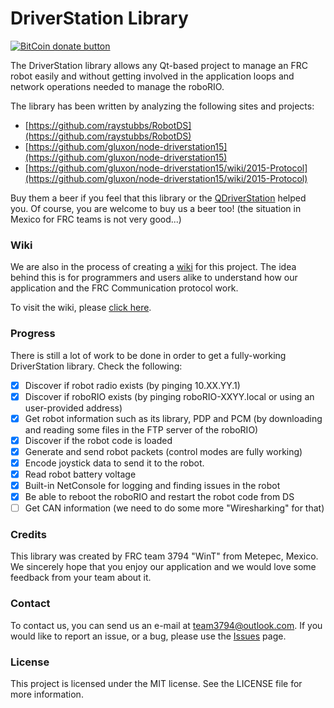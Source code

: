 # DriverStation Library

[![BitCoin donate button](https://img.shields.io/badge/bitcoin-donate-yellow.svg)](https://blockchain.info/address/1K85yLxjuqUmhkjP839R7C23XFhSxrefMx "Donate once-off to this project using BitCoin")

The DriverStation library allows any Qt-based project to manage an FRC robot easily and without getting involved in the application loops and network operations needed to manage the roboRIO.

The library has been written by analyzing the following sites and projects:

- [https://github.com/raystubbs/RobotDS](https://github.com/raystubbs/RobotDS)
- [https://github.com/gluxon/node-driverstation15](https://github.com/gluxon/node-driverstation15)
- [https://github.com/gluxon/node-driverstation15/wiki/2015-Protocol](https://github.com/gluxon/node-driverstation15/wiki/2015-Protocol)

Buy them a beer if you feel that this library or the [QDriverStation](http://github.com/wint-3794/qdriverstation) helped you. Of course, you are welcome to buy us a beer too! (the situation in Mexico for FRC teams is not very good...)

### Wiki

We are also in the process of creating a [wiki](https://github.com/WinT-3794/QDriverStation/wiki) for this project. The idea behind this is for programmers and users alike to understand how our application and the FRC Communication protocol work.

To visit the wiki, please [click here](https://github.com/WinT-3794/QDriverStation/wiki).

### Progress

There is still a lot of work to be done in order to get a fully-working DriverStation library. Check the following:

- [x] Discover if robot radio exists (by pinging 10.XX.YY.1)
- [x] Discover if roboRIO exists (by pinging roboRIO-XXYY.local or using an user-provided address)
- [x] Get robot information such as its library, PDP and PCM (by downloading and reading some files in the FTP server of the roboRIO)
- [x] Discover if the robot code is loaded
- [x] Generate and send robot packets (control modes are fully working)
- [x] Encode joystick data to send it to the robot.
- [x] Read robot battery voltage
- [x] Built-in NetConsole for logging and finding issues in the robot
- [x] Be able to reboot the roboRIO and restart the robot code from DS
- [ ] Get CAN information (we need to do some more "Wiresharking" for that)

### Credits

This library was created by FRC team 3794 "WinT" from Metepec, Mexico. We sincerely hope that you enjoy our application and we would love some feedback from your team about it.

### Contact

To contact us, you can send us an e-mail at [team3794@outlook.com](mailto:team3794@outlook). If you would like to report an issue, or a bug, please use the [Issues](https://github.com/wint-3794/qdriverstation/issues) page.

### License

This project is licensed under the MIT license. See the LICENSE file for more information.
